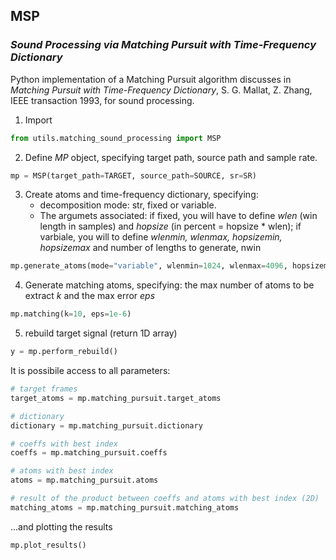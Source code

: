 ## **MSP**  
### *Sound Processing via Matching Pursuit with Time-Frequency Dictionary*

Python implementation of a Matching Pursuit algorithm discusses in *Matching Pursuit with Time-Frequency Dictionary*, S. G. Mallat, Z. Zhang, IEEE transaction 1993, for sound processing.

1. Import

```python
from utils.matching_sound_processing import MSP
```
2. Define *MP* object, specifying target path, source path and sample rate.

```python
mp = MSP(target_path=TARGET, source_path=SOURCE, sr=SR)
```

3. Create atoms and time-frequency dictionary, specifying:
   - decomposition mode: str, fixed or variable. 
   - The argumets associated: if fixed, you will have to define *wlen* (win length in samples) and *hopsize* (in percent = hopsize * wlen); if varbiale, you will to define *wlenmin, wlenmax, hopsizemin, hopsizemax* and number of lengths to generate, nwin

```python
mp.generate_atoms(mode="variable", wlenmin=1024, wlenmax=4096, hopsizemin=0.25, hopsizemax=3, nwin=10)
```

4. Generate matching atoms, specifying: the max number of atoms to be extract *k* and the max error *eps* 

```python
mp.matching(k=10, eps=1e-6)
```

5. rebuild  target signal (return 1D array)

```python
y = mp.perform_rebuild()
```  

It is possibile access to all parameters:


```python
# target frames
target_atoms = mp.matching_pursuit.target_atoms

# dictionary
dictionary = mp.matching_pursuit.dictionary

# coeffs with best index 
coeffs = mp.matching_pursuit.coeffs

# atoms with best index 
atoms = mp.matching_pursuit.atoms

# result of the product between coeffs and atoms with best index (2D)
matching_atoms = mp.matching_pursuit.matching_atoms

```

...and plotting the results


```python
mp.plot_results()

```